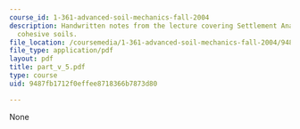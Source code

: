 ```yaml
---
course_id: 1-361-advanced-soil-mechanics-fall-2004
description: Handwritten notes from the lecture covering Settlement Analyses of saturated
  cohesive soils.
file_location: /coursemedia/1-361-advanced-soil-mechanics-fall-2004/9487fb1712f0effee8718366b7873d80_part_v_5.pdf
file_type: application/pdf
layout: pdf
title: part_v_5.pdf
type: course
uid: 9487fb1712f0effee8718366b7873d80

---
```

None